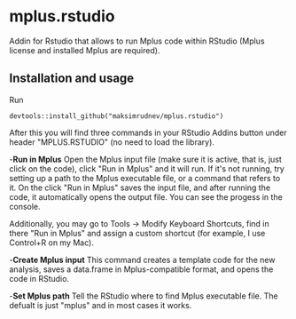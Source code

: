 
# mplus.rstudio

Addin for Rstudio that allows to run Mplus code within RStudio (Mplus license and installed Mplus are required).

## Installation and usage

Run 

```
devtools::install_github("maksimrudnev/mplus.rstudio")

```


After this you will find three commands in your RStudio Addins button under header "MPLUS.RSTUDIO" (no need to load the library).  


-**Run in Mplus** Open the Mplus input file (make sure it is active, that is, just click on the code), click "Run in Mplus" and it will run. If it's not running, try setting up a path to the Mplus executable file, or a command that refers to it. On the click "Run in Mplus" saves the input file, and after running the code, it automatically opens the output file. You can see the progess in the console.

Additionally, you may go to Tools -> Modify Keyboard Shortcuts, find in there "Run in Mplus" and assign a custom shortcut (for example, I use Control+R on my Mac).

-**Create Mplus input** This command creates a template code for the new analysis, saves a data.frame in Mplus-compatible format, and opens the code in RStudio.

-**Set Mplus path** Tell the RStudio where to find Mplus executable file. The defualt is just "mplus" and in most cases it works.
